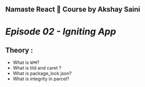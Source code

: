 ## Namaste React 🚀 Course by Akshay Saini

# _Episode 02 - Igniting App_

## Theory :

- What is `NPM`?
- What is tild and caret ?
- What is package_lock json?
- What is integrity in parcel?